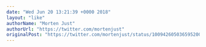 ```yaml
---
date: "Wed Jun 20 13:21:39 +0000 2018"
layout: "like"
authorName: "Morten Just"
authorUrl: "https://twitter.com/mortenjust"
originalPost: "https://twitter.com/mortenjust/status/1009426050365952001"
---
```

